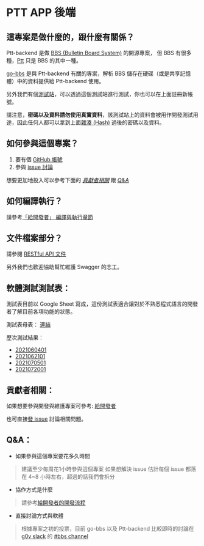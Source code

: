 # PTT APP 後端

## 這專案是做什麼的，跟什麼有關係？

Ptt-backend 是做 [BBS (Bulletin Board System)](https://zh.wikipedia.org/wiki/BBS) 的開源專案，
但 BBS 有很多種，[Ptt](https://www.ptt.cc/index.html) 只是 BBS 的其中一種。

[go-bbs](https://github.com/Ptt-official-app/go-bbs) 是與 Ptt-backend 有關的專案，解析 BBS 儲存在硬碟（或是共享記憶體）中的資料提供給 Ptt-backend 使用。

另外我們有個[測試站](https://pttapp.cc/)，可以透過這個測試站進行測試，你也可以在上面註冊新帳號。

請注意，**密碼以及資料請勿使用真實資料**，該測試站上的資料會被用作開發測試用途，因此任何人都可以拿到上面[雜湊 (Hash)](https://zh.wikipedia.org/wiki/%E6%95%A3%E5%88%97%E5%87%BD%E6%95%B8) 過後的密碼以及資料。

## 如何參與這個專案？

1. 要有個 [GitHub 帳號](https://github.com/join)
2. 參與 [issue 討論](https://github.com/Ptt-official-app/Ptt-backend/issues)

想要更加地投入可以參考下面的 [*貢獻者相關*](https://github.com/Ptt-official-app/Ptt-backend#%E8%B2%A2%E7%8D%BB%E8%80%85%E7%9B%B8%E9%97%9C) 跟 [*Q&A*](https://github.com/Ptt-official-app/Ptt-backend#qa)

## 如何編譯執行？

請參考[「給開發者」 編譯與執行章節](https://github.com/Ptt-official-app/Ptt-backend/blob/development/FOR_DEVELOPERS.md#%E7%B7%A8%E8%AD%AF%E8%88%87%E5%9F%B7%E8%A1%8C)

## 文件檔案部分？

請參閱 [RESTful API 文件](https://docs.google.com/document/d/18DsZOyrlr5BIl2kKxZH7P2QxFLG02xL2SO0PzVHVY3k/edit?usp=sharing)

另外我們也歡迎協助幫忙維護 Swagger 的志工。

## 軟體測試測試表：

測試表目前以 Google Sheet 寫成，這份測試表適合讓對於不熟悉程式語言的開發者了解目前各項功能的狀態。

測試表母表： [連結](https://docs.google.com/spreadsheets/d/1uo4AJuSi5xTXEht2o2EHogLivCJlJqlLaeqoj1RceDY/edit?usp=sharing)

歷次測試結果：

* [2021060401](https://docs.google.com/spreadsheets/d/1dyfmWZJaTiDrSMIFZ6ynmfeTWU3h45ScW1eyKFJU494/edit?usp=sharing)
* [2021062101](https://docs.google.com/spreadsheets/d/1RGIQPN6KfiCzWRQe-BeTXFUTvdwytOv0Yhd5a8ixCLk/edit?usp=sharing)
* [2021070501](https://docs.google.com/spreadsheets/d/1thxyY9jf2GkK3DMgGO1bAHWE3BmsFb4p5Ot5eAgbaII/edit?usp=sharing)
* [2021072001](https://docs.google.com/spreadsheets/d/1Dv0eZNTLU_NKiehR15qp8iPXAXZ85j2tWj_7h1rxUKg/edit?usp=sharing)

## 貢獻者相關：

如果想要參與開發與維護專案可參考: [給開發者](https://github.com/Ptt-official-app/Ptt-backend/blob/development/FOR_DEVELOPERS.md)

也可直接[發 issue](https://github.com/Ptt-official-app/Ptt-backend/issues/new/choose) 討論相關問題。

## Q&A：

* 如果參與這個專案要花多久時間

> 建議至少每周花1小時參與這個專案
> 如果想解決 issue 估計每個 issue 都落在 4\~8 小時左右，超過的話我們會拆分

* 協作方式是什麼

> 請參考[給開發者的開發流程](https://github.com/Ptt-official-app/Ptt-backend/blob/development/FOR_DEVELOPERS.md#%E9%96%8B%E7%99%BC%E6%B5%81%E7%A8%8B)

* 直接討論方式與軟體

> 根據專案之初的投票，目前 go-bbs 以及 Ptt-backend 比較即時的討論在 [g0v slack](https://join.g0v.tw) 的 [#bbs channel](https://g0v-tw.slack.com/archives/C01K6RAR17Y)

